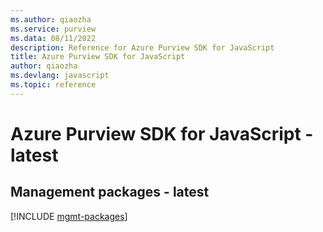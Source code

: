 ```yaml
---
ms.author: qiaozha
ms.service: purview
ms.data: 08/11/2022
description: Reference for Azure Purview SDK for JavaScript
title: Azure Purview SDK for JavaScript
author: qiaozha
ms.devlang: javascript
ms.topic: reference
---
```

# Azure Purview SDK for JavaScript - latest

## Management packages - latest
[!INCLUDE [mgmt-packages](purview-mgmt-index.md)]